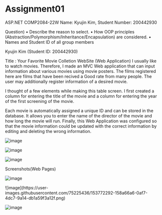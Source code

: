 # Assignment01

ASP.NET COMP2084-22W
Name: Kyujin Kim, Student Number: 200442930

Question)
• Describe the reason to select.
• How OOP principles (Abstraction/Polymorphism/Inheritance/Encapsulation) are considered.
• Names and Student ID of all group members

Kyujin Kim (Student ID: 200442930)

Title : Your Favorite Movie Colletion WebSite (Web Application)
I usually like to watch movies.
Therefore, I made an MVC Web application that can input information about various movies using movie posters.
The films registered here are films that have been recived a Good rate from many people.
The user may additionally register information of a desired movie.

I thought of a few elements while making this table screen.
I first created a column for entering the title of the movie and 
a column for entering the year of the first screening of the movie.

Each movie is automatically assigned a unique ID and can be stored in the database.
It allows you to enter the name of the director of the movie and how long the movie will run.
Finally, this Web Application was configured so that the movie information could be updated with 
the correct information by editing and deleting the wrong information.


![image](https://user-images.githubusercontent.com/75225436/153768562-4aca8f0a-3dc1-4504-bbf7-e4b595289fe4.png)

![image](https://user-images.githubusercontent.com/75225436/153768586-4b3403bc-f4bd-4d28-87e6-ea5e8c3850bc.png)

![image](https://user-images.githubusercontent.com/75225436/153768604-8ce9d57f-257e-4574-9435-d7af27d7b975.png)



Screenshots(Web Pages)

<Directors>
  
![image](https://user-images.githubusercontent.com/75225436/153772275-22393242-9228-4d39-84e0-bae08c74036b.png)
  

<Actors and Actoress>
![image](https://user-images.githubusercontent.com/75225436/153772292-158a66a6-0af7-4dc7-9a14-db1a59f3a12f.png)
  

<Favorite Movies>
  
![image](https://user-images.githubusercontent.com/75225436/153772309-626c7bea-8f6f-45a0-a88e-cdf9be7a2c47.png)
  
  
